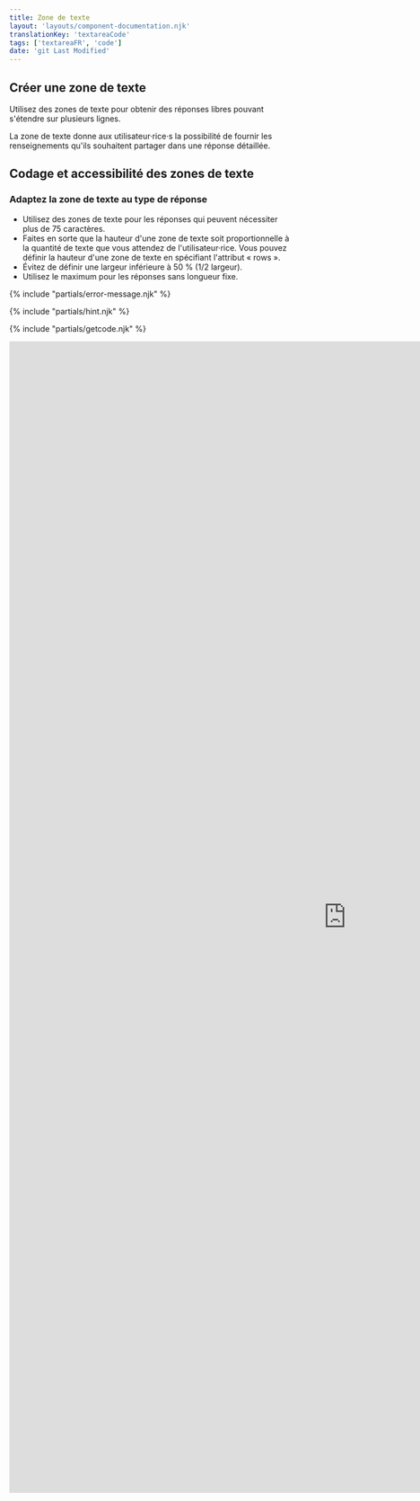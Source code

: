```yaml
---
title: Zone de texte
layout: 'layouts/component-documentation.njk'
translationKey: 'textareaCode'
tags: ['textareaFR', 'code']
date: 'git Last Modified'
---
```


## Créer une zone de texte

Utilisez des zones de texte pour obtenir des réponses libres pouvant s'étendre sur plusieurs lignes.

La zone de texte donne aux utilisateur·rice·s la possibilité de fournir les renseignements qu'ils souhaitent partager dans une réponse détaillée.

## Codage et accessibilité des zones de texte

### Adaptez la zone de texte au type de réponse

- Utilisez des zones de texte pour les réponses qui peuvent nécessiter plus de 75 caractères.
- Faites en sorte que la hauteur d'une zone de texte soit proportionnelle à la quantité de texte que vous attendez de l'utilisateur·rice. Vous pouvez définir la hauteur d'une zone de texte en spécifiant l'attribut « rows ».
- Évitez de définir une largeur inférieure à 50 % (1/2 largeur).
- Utilisez le maximum pour les réponses sans longueur fixe.

{% include "partials/error-message.njk" %}

{% include "partials/hint.njk" %}

{% include "partials/getcode.njk" %}

<iframe
  title="Survol des propriétés et des évènements relatifs à gcds-textarea."
  src="https://cds-snc.github.io/gcds-components/iframe.html?viewMode=docs&demo=true&singleStory=true&id=components-textarea--events-properties"
  width="1200"
  height="2050"
  style="display: block; margin: 0 auto;"
  frameBorder="0"
  allow="clipboard-write"
></iframe>
